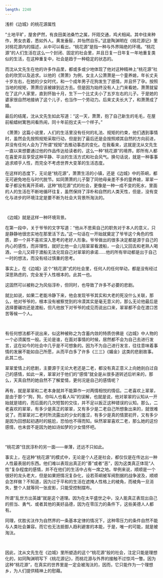 ```yaml
---
length: 2240
---
```


浅析《边城》的桃花源属性

“土地平旷，屋舍俨然，有良田美池桑竹之属，阡陌交通，鸡犬相闻。其中往来种作，男女衣着，悉如外人。黄发垂髫，并怡然自乐。”这是陶渊明在《桃花源记》里对桃花源内的描述，从中可以看出，“桃花源”是指一种与外界隔绝的环境。“桃花源”的人们生活在这么一个封闭、固定的社会里，并且日复一日年复一年地重复类似的生活，在这种重复中，社会是趋于一种稳定的状态的。

而沈从文先生在他的许多作品里，都或多或少地体现了他对这种精神上“桃花源”社会的欣赏以及追求。以他的《萧萧》为例，女主人公萧萧是一个童养媳，年长丈夫十岁左右，在她的少女时代，和一个成年男子花狗发生了感情，并且怀了孕。按照当地的规矩，萧萧应该被嫁到远方去。但是因为始终没有人上门来看她，萧萧就留在了这户人家里，直到怀胎十月，生下一个比丈夫小了五岁左右的儿子。于是她的婆家很自然地接纳了这个儿子，也当作一个劳动力。后来丈夫长大了，和萧萧成了婚。

最后的结尾，沈从文先生如此写道：“这一天，萧萧，抱了自己新生的毛毛，在屋前榆蜡树篱笆间看热闹，同十年前抱丈夫一个样子。”

《萧萧》这篇小说里，人们的生活里没有任何的礼法、规矩的约束，他们遇到事情时，虽然会先按照规矩采取行动，但是到了最后还是会按照顺其自然的方向前进，并没有任何人会为了所谓“规矩”去推动事态的变化。在我看来，这就是沈从文先生一直以来想要通过他的作品传达给读者的，这么一种“桃花源”的境界。即所有人都在喜爱并且享受这种平静、平淡的生活方式和社会风气。换句话说，就是一种事事追求顺乎人性，而完全不考虑世界大变革的生活态度。

在这样的态度下，无论是“桃花源”，萧萧生活的小镇，还是《边城》中的茶峒，都无可避免地在与时代脱节。如同萧萧的儿子娶了同他母亲差不多的童养媳，翠翠一辈子都没有离开茶峒，这种“桃花源”式的社会，更像是一种一成不变的死水，里面的人的生活在不断地循环往复，虽然保持了淳朴和自然的人类天性，但是，没有变化与进步的环境注定是要不断为社会大背景所淘汰的。

<br>

《边城》就是这样一种环境背景。

在第一段中，关于爷爷的文字写道：“他从不思索自己的职务对于本人的意义，只是静静地很忠实地在那里活下去。”这一句话在一开始就奠定了爷爷这个角色的性质，即一个并不喜欢深入思考的老好人形象。爷爷做出的很多决定都是源于自己的内心的感性，而非理性，就好比他一会儿陪翠翠看渡船，一会儿又回去和老熟人喝酒，一会儿又碍于渡船无法兑现自己对翠翠的承诺……他的所有举动都是出于自己一时的想法，而没有经过慎重的思考。

事实上，在《边城》这个“桃花源”式的社会里，任何人的任何举动，都是没有经过深思熟虑的，完全发于人性根本的。此其一也。

这固然可以被称之为风俗淳朴，但同时，也导致了许多不必要的悲剧。

就比如说，如果二老能冷静下来，他会发现爷爷其实和大老的死没什么关联，那么，他对爷爷的，根本没有被察觉到的冷漠其实是毫无意义的，那么无论他最后是选择要碾坊还是渡船，但凡他放下对爷爷的成见而说出口来，翠翠都不会在渡口苦苦等候一个人。

<br>

有任何想法都不说出来，似这种被称之为含蓄内敛的特质仿佛是《边城》中人物的一个必须属性一般。无论是谁，在面对事情的时候，居然都不会为自己去进行发言，这在如今的社会中几乎是不可想象的。因为不为自己进行发言，往往意味着事情的发展不能如自己所愿，从而平白多了许多《三三》《媚金》这类的悲剧故事。此其二也。

翠翠爱情上的悲剧，主要源于无论大老还是二老，都没有真正意义上向她剖白过自己的感情，如此一来，翠翠对于他们的“感情”就全是从很多道转述后听来的，那么，天真自然的她自然不了解爱情，更何况是自己的感情呢？

再有，就是翠翠和二老本身就并不能算作一对两情相悦的情侣。二老喜欢上翠翠，是由于那个“狗，狗，你叫人也看人叫”的误解，也就是说，他对翠翠的认知从一开始就是错的，而后面的几次短暂的交往，并不足以扳正这种错误的认知。那么，二老喜欢的翠翠，有多少是真正的翠翠，又有多少是二老自己所想象出来的，就很难说了。而翠翠对二老时所流露出的少女的羞涩，有多少是真的情窦初开，又有多少是因为回想起初遇时的尴尬，恐怕也不得而知。纵然翠翠喜欢二老，那么她的这份感情，也未尝不是因为她如诗如梦的少女情怀吧。

<br>

“桃花源”住民淳朴的另一面——单薄，还远不只如此。

事实上，在这种“桃花源”的模式中，无论是个人还是社会，都仅仅是在传达出一种人性最表层的东西。他们难以表现出真正的“善”或者“恶”，因为这类真正体现“人性”复杂程度的感情，并不在他们的生活中占有一席之地。举例来说，顺顺是一个很好的龙头老大，但是如果把情况复杂化，设若茶峒被军阀割据的战争波及，顺顺会怎样做？不知道，因为过于平和的生活在遮掩人性格上的棱角，而棱角一旦消失，整个人就等同一张皮影，只能受控制摆布。

所谓“乱世方出英雄”就是这个道理。因为在太平盛世之中，没人能真正表现出自己的担当、勇气、或者其他的美好品德，因为在零压力的条件下，这些美德人人都有。

同理，优胜劣汰作为自然界的一条基本定律的情况下，这种零压力的条件自然不能与人类社会兼容。而它也无法抵御人趋利避害的本能，于是，唯一的可能，就是被淘汰。

<br>

因此，沈从文先生在《边城》里所塑造的这个“桃花源”般的社会，注定只能是理想化的，如同陶渊明写下《桃花源记》，而桃花源与外界的接触不过惊鸿一瞥。因为这种“桃花源”，在真实的世界里是一定会被淘汰的，因而，它只能作为一个理想乡，为人们提供精神上的慰藉。
